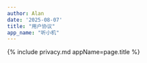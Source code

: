 ```yaml
---
author: Alan
date: '2025-08-07'
title: "用户协议"
app_name: "听小机"
---
```


{% include privacy.md appName=page.title %}